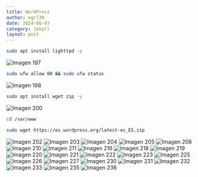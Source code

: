 ```yaml
---
title: WordPress
author: mgrl39
date: 2024-06-07
category: Jekyll
layout: post
---
```

```bash
sudo apt install lighttpd -y
```
![Imagen 197](https://raw.githubusercontent.com/mgrl39/Born2BeRoot/main/steps/b2br_img_197.png)

```bash
sudo ufw allow 80 && sudo ufw status
```
![Imagen 198](https://raw.githubusercontent.com/mgrl39/Born2BeRoot/main/steps/b2br_img_198.png)

```bash
sudo apt install wget zip -y
```
![Imagen 200](https://raw.githubusercontent.com/mgrl39/Born2BeRoot/main/steps/b2br_img_200.png)

```bash
cd /var/www
```
```bash
sudo wget https://es.wordpress.org/latest-es_ES.zip
```
![Imagen 202](https://raw.githubusercontent.com/mgrl39/Born2BeRoot/main/steps/b2br_img_202.png)
![Imagen 203](https://raw.githubusercontent.com/mgrl39/Born2BeRoot/main/steps/b2br_img_203.png)
![Imagen 204](https://raw.githubusercontent.com/mgrl39/Born2BeRoot/main/steps/b2br_img_204.png)
![Imagen 205](https://raw.githubusercontent.com/mgrl39/Born2BeRoot/main/steps/b2br_img_205.png)
![Imagen 208](https://raw.githubusercontent.com/mgrl39/Born2BeRoot/main/steps/b2br_img_208.png)
![Imagen 210](https://raw.githubusercontent.com/mgrl39/Born2BeRoot/main/steps/b2br_img_210.png)
![Imagen 211](https://raw.githubusercontent.com/mgrl39/Born2BeRoot/main/steps/b2br_img_211.png)
![Imagen 216](https://raw.githubusercontent.com/mgrl39/Born2BeRoot/main/steps/b2br_img_216.png)
![Imagen 218](https://raw.githubusercontent.com/mgrl39/Born2BeRoot/main/steps/b2br_img_218.png)
![Imagen 219](https://raw.githubusercontent.com/mgrl39/Born2BeRoot/main/steps/b2br_img_219.png)
![Imagen 220](https://raw.githubusercontent.com/mgrl39/Born2BeRoot/main/steps/b2br_img_220.png)
![Imagen 221](https://raw.githubusercontent.com/mgrl39/Born2BeRoot/main/steps/b2br_img_221.png)
![Imagen 222](https://raw.githubusercontent.com/mgrl39/Born2BeRoot/main/steps/b2br_img_222.png)
![Imagen 223](https://raw.githubusercontent.com/mgrl39/Born2BeRoot/main/steps/b2br_img_223.png)
![Imagen 225](https://raw.githubusercontent.com/mgrl39/Born2BeRoot/main/steps/b2br_img_225.png)
![Imagen 226](https://raw.githubusercontent.com/mgrl39/Born2BeRoot/main/steps/b2br_img_226.png)
![Imagen 227](https://raw.githubusercontent.com/mgrl39/Born2BeRoot/main/steps/b2br_img_227.png)
![Imagen 230](https://raw.githubusercontent.com/mgrl39/Born2BeRoot/main/steps/b2br_img_230.png)
![Imagen 231](https://raw.githubusercontent.com/mgrl39/Born2BeRoot/main/steps/b2br_img_231.png)
![Imagen 232](https://raw.githubusercontent.com/mgrl39/Born2BeRoot/main/steps/b2br_img_232.png)
![Imagen 233](https://raw.githubusercontent.com/mgrl39/Born2BeRoot/main/steps/b2br_img_233.png)
![Imagen 235](https://raw.githubusercontent.com/mgrl39/Born2BeRoot/main/steps/b2br_img_235.png)
![Imagen 236](https://raw.githubusercontent.com/mgrl39/Born2BeRoot/main/steps/b2br_img_236.png)
